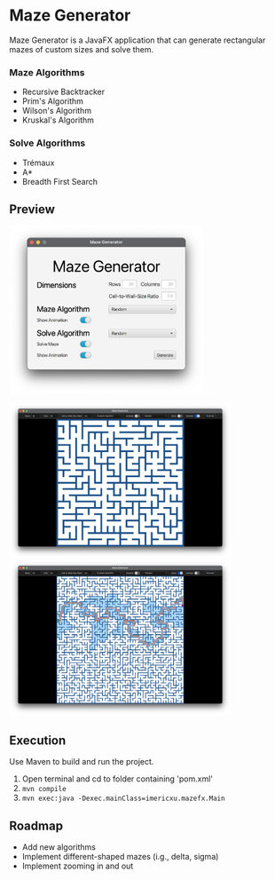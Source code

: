 # Maze Generator

Maze Generator is a JavaFX application that can generate rectangular mazes of custom sizes and solve them.

### Maze Algorithms

* Recursive Backtracker
* Prim's Algorithm
* Wilson's Algorithm
* Kruskal's Algorithm

### Solve Algorithms

* Trémaux
* A*
* Breadth First Search

## Preview

<img alt="Main Window" src="https://raw.githubusercontent.com/Imericxu/Maze/assets/Main%20Window.png" width="350" />
<p>
  <img alt="Generated Maze" src="https://raw.githubusercontent.com/Imericxu/Maze/assets/Generated%20Maze.png" width="400" />
  <img alt="Generated Maze with Solution" src="https://raw.githubusercontent.com/Imericxu/Maze/assets/Generated%20Maze%20with%20Solution.png" width="400" />
</p>

## Execution

Use Maven to build and run the project.

1. Open terminal and cd to folder containing 'pom.xml'
2. `mvn compile`
3. `mvn exec:java -Dexec.mainClass=imericxu.mazefx.Main`

## Roadmap

* Add new algorithms
* Implement different-shaped mazes (i.g., delta, sigma)
* Implement zooming in and out
